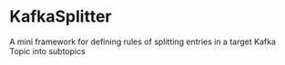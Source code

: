 # KafkaSplitter
A mini framework for defining rules of splitting entries in a target Kafka Topic into subtopics
